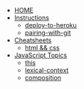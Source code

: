 - [HOME](/)
- [Instructions](/instructions/README.md)
  - [deploy-to-heroku](/instructions/deploy-to-heroku.md)
  - [pairing-with-git](/instructions/pairing-with-git.md)
- [Cheatsheets](/cheatsheets/README.md)
  - [html && css](/cheatsheets/html-css.md)
- [JavaScript Topics](/javascript/README.md)
  - [this](/javascript/this.md)
  - [lexical-context](/javascript/lexical-context.md)
  - [composition](javascript/composition.md)
  <!-- - [prototypes in javascript](javascript/prototype.md) -->
  <!-- - [eslint](javascript/eslint.md) -->
  <!-- - [JS Modules](javascript/modules.md) -->
<!-- - [Workshops](/workshops/README.md)
  - [DOM](/workshops/DOM/README.md)
    - [bmi](/workshops/DOM/bmi.md)
    - [drawPixels](/workshops/DOM/drawPixels.md)
    - [hit-a-mole](/workshops/DOM/hit-a-mole.md)
    - [image-slider](/workshops/DOM/image-slider.md)
    - [lyricoMania](/workshops/DOM/lyricoMania.md)
    - [wealthy-people](/workshops/DOM/wealthy-people.md)
  - [VanillaJS](/workshops/vanillajs/README.md)
    - [pokemon](/workshops/vanillajs/pokemon.md) -->

